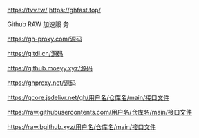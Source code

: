 https://tvv.tw/
https://ghfast.top/


Github RAW 加速服
务

https://gh-proxy.com/源码

https://gitdl.cn/源码 

https://github.moeyy.xyz/源码 

https://ghproxy.net/源码 

https://gcore.jsdelivr.net/gh/用户名/仓库名/main/接口文件

https://raw.githubusercontents.com/用户名/仓库名/main/接口文件

https://raw.bgithub.xyz/用户名/仓库名/main/接口文件
